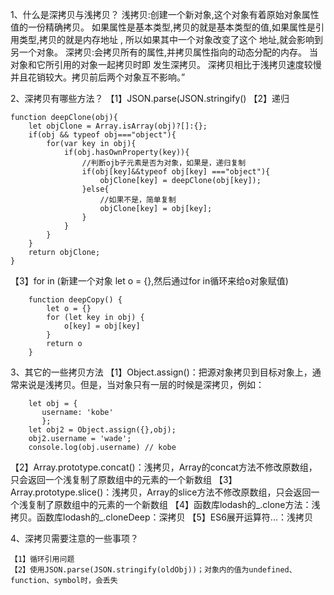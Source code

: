 1、什么是深拷贝与浅拷贝？
浅拷贝:创建一个新对象,这个对象有着原始对象属性值的一份精确拷贝。
如果属性是基本类型,拷贝的就是基本类型的值,如果属性是引用类型,拷贝的就是内存地址 ,
所以如果其中一个对象改变了这个 地址,就会影响到另一个对象。
深拷贝:会拷贝所有的属性,并拷贝属性指向的动态分配的内存。
当对象和它所引用的对象一起拷贝时即 发生深拷贝。
深拷贝相比于浅拷贝速度较慢并且花销较大。拷贝前后两个对象互不影响。”

2、深拷贝有哪些方法？
【1】JSON.parse(JSON.stringify()
【2】递归
```
function deepClone(obj){
    let objClone = Array.isArray(obj)?[]:{};
    if(obj && typeof obj==="object"){
        for(var key in obj){
            if(obj.hasOwnProperty(key)){
                //判断ojb子元素是否为对象，如果是，递归复制
                if(obj[key]&&typeof obj[key] ==="object"){
                    objClone[key] = deepClone(obj[key]);
                }else{
                    //如果不是，简单复制
                    objClone[key] = obj[key];
                }
            }
        }
    }
    return objClone;
}
```
【3】for in (新建一个对象 let o = {},然后通过for in循环来给o对象赋值)
```
    function deepCopy() {
        let o = {}
        for (let key in obj) {
            o[key] = obj[key]
        }
        return o
    }
```

3、其它的一些拷贝方法
【1】Object.assign()：把源对象拷贝到目标对象上，通常来说是浅拷贝。但是，当对象只有一层的时候是深拷贝，例如：
```
    let obj = {
       username: 'kobe'
       };
    let obj2 = Object.assign({},obj);
    obj2.username = 'wade';
    console.log(obj.username) // kobe
```
【2】Array.prototype.concat()：浅拷贝，Array的concat方法不修改原数组，只会返回一个浅复制了原数组中的元素的一个新数组
【3】Array.prototype.slice()：浅拷贝，Array的slice方法不修改原数组，只会返回一个浅复制了原数组中的元素的一个新数组
【4】函数库lodash的_.clone方法：浅拷贝。函数库lodash的_.cloneDeep：深拷贝
【5】ES6展开运算符...：浅拷贝

4、深拷贝需要注意的一些事项？
```
【1】循环引用问题
【2】使用JSON.parse(JSON.stringify(oldObj))；对象内的值为undefined、function、symbol时，会丢失
```